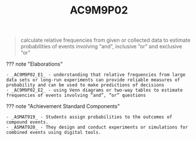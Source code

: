 ﻿---
tags: australian-curriculum
title: AC9M9P02
type: note
---
> calculate relative frequencies from given or collected data to estimate probabilities of events involving “and”, inclusive “or” and exclusive “or”

??? note "Elaborations"

	- _AC9M9P02_E1_ - understanding that relative frequencies from large data sets or long-run experiments can provide reliable measures of probability and can be used to make predictions of decisions
	- _AC9M9P02_E2_ - using Venn diagrams or two-way tables to estimate frequencies of events involving “and”, “or” questions
??? note "Achievement Standard Components"

	- _ASMAT919_ - Students assign probabilities to the outcomes of compound events.
	- _ASMAT920_ - They design and conduct experiments or simulations for combined events using digital tools.